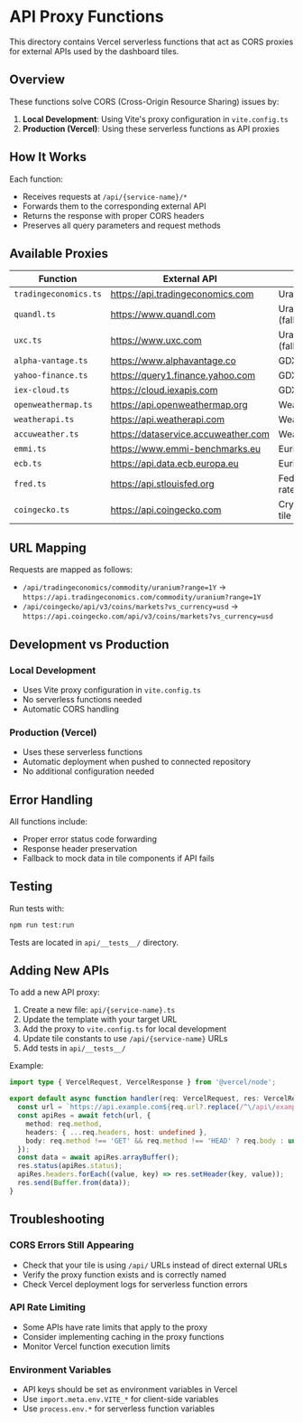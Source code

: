 # API Proxy Functions

This directory contains Vercel serverless functions that act as CORS proxies for external APIs used by the dashboard tiles.

## Overview

These functions solve CORS (Cross-Origin Resource Sharing) issues by:
1. **Local Development**: Using Vite's proxy configuration in `vite.config.ts`
2. **Production (Vercel)**: Using these serverless functions as API proxies

## How It Works

Each function:
- Receives requests at `/api/{service-name}/*`
- Forwards them to the corresponding external API
- Returns the response with proper CORS headers
- Preserves all query parameters and request methods

## Available Proxies

| Function | External API | Used By |
|----------|--------------|---------|
| `tradingeconomics.ts` | https://api.tradingeconomics.com | Uranium tile |
| `quandl.ts` | https://www.quandl.com | Uranium tile (fallback) |
| `uxc.ts` | https://www.uxc.com | Uranium tile (fallback) |
| `alpha-vantage.ts` | https://www.alphavantage.co | GDX ETF tile |
| `yahoo-finance.ts` | https://query1.finance.yahoo.com | GDX ETF tile |
| `iex-cloud.ts` | https://cloud.iexapis.com | GDX ETF tile |
| `openweathermap.ts` | https://api.openweathermap.org | Weather tile |
| `weatherapi.ts` | https://api.weatherapi.com | Weather tile |
| `accuweather.ts` | https://dataservice.accuweather.com | Weather tile |
| `emmi.ts` | https://www.emmi-benchmarks.eu | Euribor rate tile |
| `ecb.ts` | https://api.data.ecb.europa.eu | Euribor rate tile |
| `fred.ts` | https://api.stlouisfed.org | Federal funds rate tile |
| `coingecko.ts` | https://api.coingecko.com | Cryptocurrency tile |

## URL Mapping

Requests are mapped as follows:
- `/api/tradingeconomics/commodity/uranium?range=1Y` → `https://api.tradingeconomics.com/commodity/uranium?range=1Y`
- `/api/coingecko/api/v3/coins/markets?vs_currency=usd` → `https://api.coingecko.com/api/v3/coins/markets?vs_currency=usd`

## Development vs Production

### Local Development
- Uses Vite proxy configuration in `vite.config.ts`
- No serverless functions needed
- Automatic CORS handling

### Production (Vercel)
- Uses these serverless functions
- Automatic deployment when pushed to connected repository
- No additional configuration needed

## Error Handling

All functions include:
- Proper error status code forwarding
- Response header preservation
- Fallback to mock data in tile components if API fails

## Testing

Run tests with:
```bash
npm run test:run
```

Tests are located in `api/__tests__/` directory.

## Adding New APIs

To add a new API proxy:

1. Create a new file: `api/{service-name}.ts`
2. Update the template with your target URL
3. Add the proxy to `vite.config.ts` for local development
4. Update tile constants to use `/api/{service-name}` URLs
5. Add tests in `api/__tests__/`

Example:
```typescript
import type { VercelRequest, VercelResponse } from '@vercel/node';

export default async function handler(req: VercelRequest, res: VercelResponse) {
  const url = `https://api.example.com${req.url?.replace(/^\/api\/example/, '')}`;
  const apiRes = await fetch(url, {
    method: req.method,
    headers: { ...req.headers, host: undefined },
    body: req.method !== 'GET' && req.method !== 'HEAD' ? req.body : undefined,
  });
  const data = await apiRes.arrayBuffer();
  res.status(apiRes.status);
  apiRes.headers.forEach((value, key) => res.setHeader(key, value));
  res.send(Buffer.from(data));
}
```

## Troubleshooting

### CORS Errors Still Appearing
- Check that your tile is using `/api/` URLs instead of direct external URLs
- Verify the proxy function exists and is correctly named
- Check Vercel deployment logs for serverless function errors

### API Rate Limiting
- Some APIs have rate limits that apply to the proxy
- Consider implementing caching in the proxy functions
- Monitor Vercel function execution limits

### Environment Variables
- API keys should be set as environment variables in Vercel
- Use `import.meta.env.VITE_*` for client-side variables
- Use `process.env.*` for serverless function variables 
